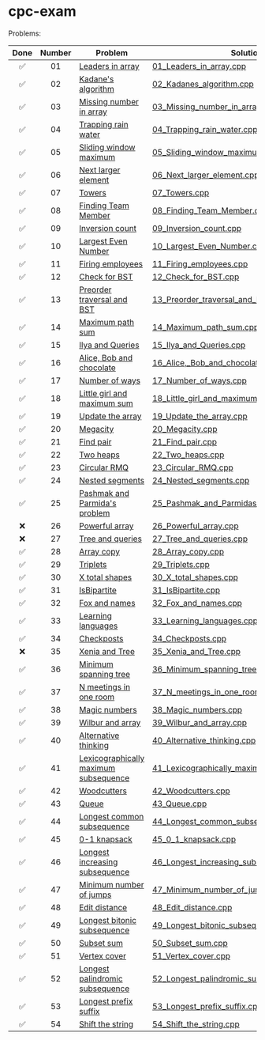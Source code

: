 # cpc-exam

Problems:

| Done | Number | Problem | Solution |
|:----:|:------:| ------- | -------- |
| ✅ | 01 | [Leaders in array](http://practice.geeksforgeeks.org/problems/leaders-in-an-array/0) | [01_Leaders_in_array.cpp](01_Leaders_in_array/01_Leaders_in_array.cpp) |
| ✅ | 02 | [Kadane's algorithm](http://practice.geeksforgeeks.org/problems/kadanes-algorithm/0) | [02_Kadanes_algorithm.cpp](02_Kadanes_algorithm/02_Kadanes_algorithm.cpp) |
| ✅ | 03 | [Missing number in array](http://practice.geeksforgeeks.org/problems/missing-number-in-array/0) | [03_Missing_number_in_array.cpp](03_Missing_number_in_array/03_Missing_number_in_array.cpp) |
| ✅ | 04 | [Trapping rain water](http://practice.geeksforgeeks.org/problems/trapping-rain-water/0) | [04_Trapping_rain_water.cpp](04_Trapping_rain_water/04_Trapping_rain_water.cpp) |
| ✅ | 05 | [Sliding window maximum](http://practice.geeksforgeeks.org/problems/maximum-of-all-subarrays-of-size-k/0) | [05_Sliding_window_maximum.cpp](05_Sliding_window_maximum/05_Sliding_window_maximum.cpp) |
| ✅ | 06 | [Next larger element](http://practice.geeksforgeeks.org/problems/next-larger-element/0) | [06_Next_larger_element.cpp](06_Next_larger_element/06_Next_larger_element.cpp) |
| ✅ | 07 | [Towers](http://codeforces.com/problemset/problem/37/A?locale=en) | [07_Towers.cpp](07_Towers/07_Towers.cpp) |
| ✅ | 08 | [Finding Team Member](http://codeforces.com/problemset/problem/579/B?locale=en) | [08_Finding_Team_Member.cpp](08_Finding_Team_Member/08_Finding_Team_Member.cpp) |
| ✅ | 09 | [Inversion count](http://www.spoj.com/problems/INVCNT/) | [09_Inversion_count.cpp](09_Inversion_count/09_Inversion_count.cpp) |
| ✅ | 10 | [Largest Even Number](http://practice.geeksforgeeks.org/problems/largest-even-number/0) | [10_Largest_Even_Number.cpp](10_Largest_Even_Number/10_Largest_Even_Number.cpp) |
| ✅ | 11 | [Firing employees](http://practice.geeksforgeeks.org/problems/firing-employees/0) | [11_Firing_employees.cpp](11_Firing_employees/11_Firing_employees.cpp) |
| ✅ | 12 | [Check for BST](http://practice.geeksforgeeks.org/problems/check-for-bst/1) | [12_Check_for_BST.cpp](12_Check_for_BST/12_Check_for_BST.cpp) |
| ✅ | 13 | [Preorder traversal and BST](http://practice.geeksforgeeks.org/problems/preorder-traversal-and-bst/0) | [13_Preorder_traversal_and_BST.cpp](13_Preorder_traversal_and_BST/13_Preorder_traversal_and_BST.cpp) |
| ✅ | 14 | [Maximum path sum](http://practice.geeksforgeeks.org/problems/maximum-path-sum/1) | [14_Maximum_path_sum.cpp](14_Maximum_path_sum/14_Maximum_path_sum.cpp) |
| ✅ | 15 | [Ilya and Queries](http://codeforces.com/problemset/problem/313/B?locale=en) | [15_Ilya_and_Queries.cpp](15_Ilya_and_Queries/15_Ilya_and_Queries.cpp) |
| ✅ | 16 | [Alice, Bob and chocolate](http://codeforces.com/problemset/problem/6/C?locale=en) | [16_Alice,_Bob_and_chocolate.cpp](16_Alice,_Bob_and_chocolate/16_Alice,_Bob_and_chocolate.cpp) |
| ✅ | 17 | [Number of ways](http://codeforces.com/problemset/problem/466/C?locale=en) | [17_Number_of_ways.cpp](17_Number_of_ways/17_Number_of_ways.cpp) |
| ✅ | 18 | [Little girl and maximum sum](http://codeforces.com/problemset/problem/276/C?locale=en) | [18_Little_girl_and_maximum_sum.cpp](18_Little_girl_and_maximum_sum/18_Little_girl_and_maximum_sum.cpp) |
| ✅ | 19 | [Update the array](http://www.spoj.com/problems/UPDATEIT/) | [19_Update_the_array.cpp](19_Update_the_array/19_Update_the_array.cpp) |
| ✅ | 20 | [Megacity](http://codeforces.com/problemset/problem/424/B?locale=en) | [20_Megacity.cpp](20_Megacity/20_Megacity.cpp) |
| ✅ | 21 | [Find pair](http://codeforces.com/problemset/problem/160/C?locale=en) | [21_Find_pair.cpp](21_Find_pair/21_Find_pair.cpp) |
| ✅ | 22 | [Two heaps](http://codeforces.com/problemset/problem/353/B?locale=en) | [22_Two_heaps.cpp](22_Two_heaps/22_Two_heaps.cpp) |
| ✅ | 23 | [Circular RMQ](http://codeforces.com/problemset/problem/52/C) | [23_Circular_RMQ.cpp](23_Circular_RMQ/23_Circular_RMQ.cpp) |
| ✅ | 24 | [Nested segments](http://codeforces.com/problemset/problem/652/D?locale=en) | [24_Nested_segments.cpp](24_Nested_segments/24_Nested_segments.cpp) |
| ✅ | 25 | [Pashmak and Parmida's problem](http://codeforces.com/problemset/problem/459/D?locale=en) | [25_Pashmak_and_Parmidas_problem.cpp](25_Pashmak_and_Parmidas_problem/25_Pashmak_and_Parmidas_problem.cpp) |
| ❌ | 26 | [Powerful array](http://codeforces.com/contest/86/problem/D) | [26_Powerful_array.cpp](26_Powerful_array/26_Powerful_array.cpp) |
| ❌ | 27 | [Tree and queries](http://codeforces.com/contest/375/problem/D) | [27_Tree_and_queries.cpp](27_Tree_and_queries/27_Tree_and_queries.cpp) |
| ✅ | 28 | [Array copy](https://github.com/rossanoventurini/CompetitiveProgramming/blob/master/Exams/Text23012018.pdf) | [28_Array_copy.cpp](28_Array_copy/28_Array_copy.cpp) |
| ✅ | 29 | [Triplets](https://github.com/rossanoventurini/CompetitiveProgramming/blob/master/Exams/Text14022018.pdf) | [29_Triplets.cpp](29_Triplets/29_Triplets.cpp) |
| ✅ | 30 | [X total shapes](http://practice.geeksforgeeks.org/problems/x-total-shapes/0) | [30_X_total_shapes.cpp](30_X_total_shapes/30_X_total_shapes.cpp) |
| ✅ | 31 | [IsBipartite](http://practice.geeksforgeeks.org/problems/bipartite-graph/1) | [31_IsBipartite.cpp](31_IsBipartite/31_IsBipartite.cpp) |
| ✅ | 32 | [Fox and names](http://codeforces.com/problemset/problem/510/C?locale=en) | [32_Fox_and_names.cpp](32_Fox_and_names/32_Fox_and_names.cpp) |
| ✅ | 33 | [Learning languages](http://codeforces.com/problemset/problem/277/A?locale=en) | [33_Learning_languages.cpp](33_Learning_languages/33_Learning_languages.cpp) |
| ✅ | 34 | [Checkposts](http://codeforces.com/problemset/problem/427/C?locale=en) | [34_Checkposts.cpp](34_Checkposts/34_Checkposts.cpp) |
| ❌ | 35 | [Xenia and Tree](http://codeforces.com/problemset/problem/342/E?locale=en) | [35_Xenia_and_Tree.cpp](35_Xenia_and_Tree/35_Xenia_and_Tree.cpp) |
| ✅ | 36 | [Minimum spanning tree](http://www.spoj.com/problems/MST/) | [36_Minimum_spanning_tree.cpp](36_Minimum_spanning_tree/36_Minimum_spanning_tree.cpp) |
| ✅ | 37 | [N meetings in one room](http://practice.geeksforgeeks.org/problems/n-meetings-in-one-room/0) | [37_N_meetings_in_one_room.cpp](37_N_meetings_in_one_room/37_N_meetings_in_one_room.cpp) |
| ✅ | 38 | [Magic numbers](http://codeforces.com/problemset/problem/320/A?locale=en) | [38_Magic_numbers.cpp](38_Magic_numbers/38_Magic_numbers.cpp) |
| ✅ | 39 | [Wilbur and array](http://codeforces.com/problemset/problem/596/B?locale=en) | [39_Wilbur_and_array.cpp](39_Wilbur_and_array/39_Wilbur_and_array.cpp) |
| ✅ | 40 | [Alternative thinking](http://codeforces.com/problemset/problem/603/A?locale=en) | [40_Alternative_thinking.cpp](40_Alternative_thinking/40_Alternative_thinking.cpp) |
| ✅ | 41 | [Lexicographically maximum subsequence](http://codeforces.com/problemset/problem/196/A?locale=en) | [41_Lexicographically_maximum_subsequence.cpp](41_Lexicographically_maximum_subsequence/41_Lexicographically_maximum_subsequence.cpp) |
| ✅ | 42 | [Woodcutters](http://codeforces.com/contest/545/problem/C?locale=en) | [42_Woodcutters.cpp](42_Woodcutters/42_Woodcutters.cpp) |
| ✅ | 43 | [Queue](http://codeforces.com/problemset/problem/141/C?locale=en) | [43_Queue.cpp](43_Queue/43_Queue.cpp) |
| ✅ | 44 | [Longest common subsequence](https://practice.geeksforgeeks.org/problems/longest-common-subsequence/0) | [44_Longest_common_subsequence.cpp](44_Longest_common_subsequence/44_Longest_common_subsequence.cpp) |
| ✅ | 45 | [0-1 knapsack](http://www.practice.geeksforgeeks.org/problem-page.php?pid=909) | [45_0_1_knapsack.cpp](45_0_1_knapsack/45_0_1_knapsack.cpp) |
| ✅ | 46 | [Longest increasing subsequence](https://practice.geeksforgeeks.org/problems/longest-increasing-subsequence/0) | [46_Longest_increasing_subsequence.cpp](46_Longest_increasing_subsequence/46_Longest_increasing_subsequence.cpp) |
| ✅ | 47 | [Minimum number of jumps](https://practice.geeksforgeeks.org/problems/minimum-number-of-jumps/0) | [47_Minimum_number_of_jumps.cpp](47_Minimum_number_of_jumps/47_Minimum_number_of_jumps.cpp) |
| ✅ | 48 | [Edit distance](https://practice.geeksforgeeks.org/problems/edit-distance/0) | [48_Edit_distance.cpp](48_Edit_distance/48_Edit_distance.cpp) |
| ✅ | 49 | [Longest bitonic subsequence](https://practice.geeksforgeeks.org/problems/longest-bitonic-subsequence/0) | [49_Longest_bitonic_subsequence.cpp](49_Longest_bitonic_subsequence/49_Longest_bitonic_subsequence.cpp) |
| ✅ | 50 | [Subset sum](https://practice.geeksforgeeks.org/problems/subset-sum-problem/0) | [50_Subset_sum.cpp](50_Subset_sum/50_Subset_sum.cpp) |
| ✅ | 51 | [Vertex cover](http://www.spoj.com/problems/PT07X/) | [51_Vertex_cover.cpp](51_Vertex_cover/51_Vertex_cover.cpp) |
| ✅ | 52 | [Longest palindromic subsequence](https://practice.geeksforgeeks.org/problems/longest-palindromic-subsequence/0) | [52_Longest_palindromic_subsequence.cpp](52_Longest_palindromic_subsequence/52_Longest_palindromic_subsequence.cpp) |
| ✅ | 53 | [Longest prefix suffix](https://practice.geeksforgeeks.org/problems/longest-prefix-suffix/0) | [53_Longest_prefix_suffix.cpp](53_Longest_prefix_suffix/53_Longest_prefix_suffix.cpp) |
| ✅ | 54 | [Shift the string](https://www.codechef.com/problems/TASHIFT) | [54_Shift_the_string.cpp](54_Shift_the_string/54_Shift_the_string.cpp) |
